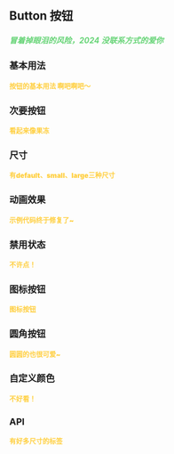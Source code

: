 ## Button 按钮
<h5 style="color: #66d476">冒着掉眼泪的风险，2024 没联系方式的爱你</h5>

<script setup>
    import BasicDemo from '../demo/basic_demo.vue'
    import DisabledDemo from '../demo/disabled_demo.vue'
    import IconDemo from '../demo/icon_demo.vue'
    import RoundDemo from '../demo/round_demo.vue'
    import SecondaryDemo from '../demo/secondary_demo.vue'
    import SizeDemo from '../demo/size_demo.vue'
    import CustomColorDemo from '../demo/custom_color_demo.vue'
	import TransformDemo from '../demo/transform_demo.vue'
    import Preview from '../../../src/components/preview.vue'
</script>

### 基本用法
<p style="color: #ffcf3f; font-size: 12px; font-weight: 900;">按钮的基本用法 啊吧啊吧～</p>
<BasicDemo />
<Preview comp="button" demo="basic_demo" />

### 次要按钮
<p style="color: #ffcf3f; font-size: 12px; font-weight: 900;">看起来像果冻</p>
<SecondaryDemo />
<Preview comp="button" demo="secondary_demo"/>

### 尺寸
<p style="color: #ffcf3f; font-size: 12px; font-weight: 900;">有default、small、large三种尺寸</p>
<SizeDemo />
<Preview comp="button" demo="size_demo"/>

### 动画效果
<p style="color: #ffcf3f; font-size: 12px; font-weight: 900;">示例代码终于修复了~</p>
<TransformDemo />
<Preview comp="button" demo="transform_demo"/>

### 禁用状态
<p style="color: #ffcf3f; font-size: 12px; font-weight: 900;">不许点！</p>
<DisabledDemo />
<Preview comp="button" demo="disabled_demo"/>

### 图标按钮
<p style="color: #ffcf3f; font-size: 12px; font-weight: 900;">图标按钮</p>
<IconDemo />
<Preview comp="button" demo="icon_demo"/>

### 圆角按钮
<p style="color: #ffcf3f; font-size: 12px; font-weight: 900;">圆圆的也很可爱~</p>
<RoundDemo />
<Preview comp="button" demo="round_demo"/>

### 自定义颜色
<p style="color: #ffcf3f; font-size: 12px; font-weight: 900;">不好看！</p>
<CustomColorDemo />
<Preview comp="button" demo="custom_color_demo"/>

<!-- API表格 -->
### API
<p style="color: #ffcf3f; font-size: 12px; font-weight: 900;">有好多尺寸的标签</p>
<script setup>
    import ApiTable from '../../../src/components/api_table.vue'
    const data = {
        columns: [
            {
                title: '名称'
            },
            {
                title: '类型'
            },
            {
                title: '默认值'
            },
            {
                title: '说明'
            }
        ],
        item: [
            {
                name: 'type',
                type: 'String',
                default: 'primary | success | error | info',
                explain: '类型属性'
            },
            {
                name: 'round',
                type: 'Boolean',
                default: 'false | true',
                explain: '圆角属性'
            },
			{
				name: 'transform',
				type: 'String',
				default: 'null | scale(1.1)',
				explain: '动画效果'
			},
            {
                name: 'disabled',
                type: 'Boolean',
                default: 'false | true',
                explain: '是否禁用'
            },
            {
                name: 'secondary',
                type: 'Boolean',
                default: 'false | true',
                explain: '次要按钮属性'
            },
            {
                name: 'size',
                type: 'String',
                default: 'default | small | large',
                explain: '尺寸属性'
            },
            {
                name: 'background',
                type: 'String',
                default: '#ffcf3f',
                explain: '背景颜色属性'
            },
            {
                name: 'text-color',
                type: 'String',
                default: '#fff',
                explain: '文字颜色属性'
            },
        ]
  }
</script>
<ApiTable :data="data" />
